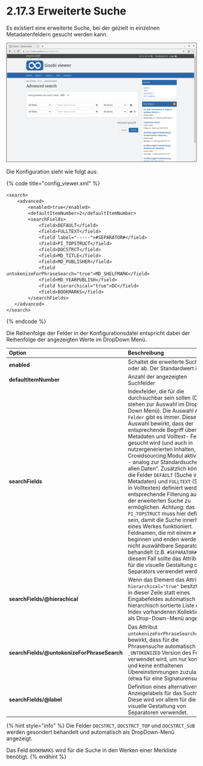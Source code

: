 # 2.17.3 Erweiterte Suche

Es existiert eine erweiterte Suche, bei der gezielt in einzelnen Metadatenfeldern gesucht werden kann.

![Erweiterte Suche](../../.gitbook/assets/2.17.3.png)

Die Konfiguration sieht wie folgt aus:

{% code title="config\_viewer.xml" %}
```markup
<search>
    <advanced>
        <enabled>true</enabled>
        <defaultItemNumber>2</defaultItemNumber>
        <searchFields>
            <field>DEFAULT</field>
            <field>FULLTEXT</field>
            <field label="-----">#SEPARATOR#</field>
            <field>PI_TOPSTRUCT</field>
            <field>DOCSTRCT</field>
            <field>MD_TITLE</field>
            <field>MD_PUBLISHER</field>
            <field untokenizeForPhraseSearch="true">MD_SHELFMARK</field>
            <field>MD_YEARPUBLISH</field>
            <field hierarchical="true">DC</field>
            <field>BOOKMARKS</field>
        </searchFields>
   </advanced>
</search>
```
{% endcode %}

Die Reihenfolge der Felder in der Konfigurationsdatei entspricht dabei der Reihenfolge der angezeigten Werte im DropDown Menü.

| **Option**  | Beschreibung |
| :--- | :--- |
| **enabled** | Schaltet die erweiterte Suche an oder ab. Der Standardwert ist `true` |
| **defaultItemNumber** | Anzahl der angezeigten Suchfelder |
| **searchFields**  | Indexfelder, die für die durchsuchbar sein sollen \(Diese stehen zur Auswahl im Drop-Down Menü\). Die Auswahl `Alle Felder` gibt es immer. Diese Auswahl bewirkt, dass der entsprechende Begriff über alle Metadaten und Volltext- Felder gesucht wird \(und auch in nutzergenerierten Inhalten, falls Crowdsourcing Modul aktiviert ist - analog zur Standardsuche „in allen Daten“. Zusätzlich können die Felder `DEFAULT` \(Suche in Metadaten\) und `FULLTEXT` \(Suche in Volltexten\) definiert werden, um entsprechende Filterung auch in der erweiterten Suche zu ermöglichen. Achtung: das Feld `PI_TOPSTRUCT` muss hier definiert sein, damit die  Suche innerhalb eines Werkes funktioniert. Feldnamen, die mit einem `#` beginnen und enden werden als nicht auswählbare Separatoren behandelt \(z.B. `#SEPARATOR#`\). In diesem Fall sollte das Attribut label für die visuelle Gestaltung des Separators verwendet werden. |
| **searchFields/@hierachical** | Wenn das Element das Attribut `hierarchical="true"` besitzt, wird in dieser Zeile statt eines Eingabefeldes automatisch eine hierarchisch sortierte Liste der im Index vorhandenen Kollektionen als Drop-Down-Menü angezeigt.  |
| **searchFields/@untokenizeForPhraseSearch** | Das Attribut `untokenizeForPhraseSearch="true"` bewirkt, dass für die Phrasensuche automatisch die `_UNTOKENIZED` Version des Feldes verwendet wird, um nur komplette und keine enthaltenen Übereinstimmungen zuzulassen \(etwa für eine Signaturensuche\). |
| **searchFields/@label** | Definition eines alternativen Anzeigelabels für das Suchfeld. Diese wird vor allem für die visuelle Gestaltung von Separatoren verwendet. |

{% hint style="info" %}
Die Felder `DOCSTRCT`, `DOCSTRCT_TOP` und `DOCSTRCT_SUB` werden gesondert behandelt und automatisch als DropDown-Menü angezeigt.

Das Feld `BOOKMARKS` wird für die Suche in den Werken einer Merkliste benötigt.
{% endhint %}

